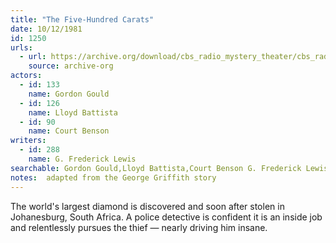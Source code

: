 ```yaml
---
title: "The Five-Hundred Carats"
date: 10/12/1981
id: 1250
urls: 
  - url: https://archive.org/download/cbs_radio_mystery_theater/cbs_radio_mystery_theater-1201-1250.zip/cbs_radio_mystery_theater-1201-1250%2Fcbsrmt_1250_the_500_carats.mp3
    source: archive-org
actors:  
  - id: 133
    name: Gordon Gould  
  - id: 126
    name: Lloyd Battista  
  - id: 90
    name: Court Benson
writers:  
  - id: 288
    name: G. Frederick Lewis
searchable: Gordon Gould,Lloyd Battista,Court Benson G. Frederick Lewis
notes:  adapted from the George Griffith story
---
```

The world's largest diamond is discovered and soon after stolen in Johanesburg, South Africa. A police detective is confident it is an inside job and relentlessly pursues the thief — nearly driving him insane.